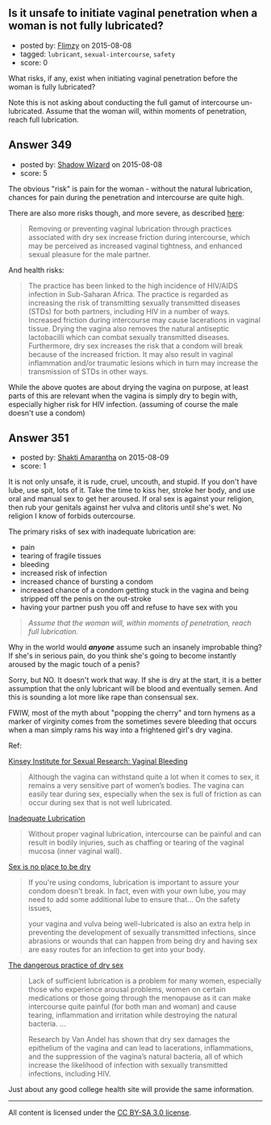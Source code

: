 ## Is it unsafe to initiate vaginal penetration when a woman is not fully lubricated?

- posted by: [Flimzy](https://stackexchange.com/users/7879/flimzy) on 2015-08-08
- tagged: `lubricant`, `sexual-intercourse`, `safety`
- score: 0

What risks, if any, exist when initiating vaginal penetration before the woman is fully lubricated?

Note this is not asking about conducting the full gamut of intercourse un-lubricated.  Assume that the woman will, within moments of penetration, reach full lubrication.



## Answer 349

- posted by: [Shadow Wizard](https://stackexchange.com/users/201110/shadow-wizard) on 2015-08-08
- score: 5

The obvious "risk" is pain for the woman - without the natural lubrication, chances for pain during the penetration and intercourse are quite high.

There are also more risks though, and more severe, as described [here](https://en.wikipedia.org/wiki/Dry_sex):

>Removing or preventing vaginal lubrication through practices associated with dry sex increase friction during intercourse, which may be perceived as increased vaginal tightness, and enhanced sexual pleasure for the male partner.

And health risks:

>The practice has been linked to the high incidence of HIV/AIDS infection in Sub-Saharan Africa. The practice is regarded as increasing the risk of transmitting sexually transmitted diseases (STDs) for both partners, including HIV in a number of ways. Increased friction during intercourse may cause lacerations in vaginal tissue. Drying the vagina also removes the natural antiseptic lactobacilli which can combat sexually transmitted diseases. Furthermore, dry sex increases the risk that a condom will break because of the increased friction. It may also result in vaginal inflammation and/or traumatic lesions which in turn may increase the transmission of STDs in other ways.

While the above quotes are about drying the vagina on purpose, at least parts of this are relevant when the vagina is simply dry to begin with, especially higher risk for HIV infection. (assuming of course the male doesn't use a condom)


## Answer 351

- posted by: [Shakti Amarantha](https://stackexchange.com/users/6557352/shakti-amarantha) on 2015-08-09
- score: 1

<p>It is not only unsafe, it is rude, cruel, uncouth, and stupid. If you don't have lube, use spit, lots of it. Take the time to kiss her, stroke her body, and use oral and manual sex to get her aroused. If oral sex is against your religion, then rub your genitals against her vulva and clitoris until she's wet. No religion I know of forbids outercourse.</p>

<p>The primary risks of sex with inadequate lubrication are:</p>

<ul>
<li>pain</li>
<li>tearing of fragile tissues</li>
<li>bleeding</li>
<li>increased risk of infection</li>
<li>increased chance of bursting a condom</li>
<li>increased chance of a condom getting stuck in the vagina and being stripped off the penis on the out-stroke  </li>
<li>having your partner push you off and refuse to have sex with you</li>
</ul>

<blockquote>
  <p><em>Assume that the woman will, within moments of penetration, reach full lubrication.</em></p>
</blockquote>

<p>Why in the world would <strong><em>anyone</em></strong> assume such an insanely improbable thing?  If she's in serious pain, do you think she's going to become instantly aroused by the magic touch of a penis?</p>

<p>Sorry, but NO.  It doesn't work that way. If she is dry at the start, it is a better assumption that the only lubricant will be blood and eventually semen.  And this is sounding a lot more like rape than consensual sex.</p>

<p>FWIW, most of the myth about "popping the cherry" and torn hymens as a marker of virginity comes from the sometimes severe bleeding that occurs when a man simply rams his way into a frightened girl's dry vagina.</p>

<p>Ref:</p>

<p><a href="http://kinseyconfidential.org/non-lubricated-condoms-vaginal-bleeding/#sthash.U057LT6Q.dpuf" rel="nofollow">Kinsey Institute for Sexual Research: Vaginal Bleeding</a></p>

<blockquote>
  <p>Although the vagina can withstand quite a lot when it comes to sex, it
  remains a very sensitive part of women’s bodies. The vagina can easily
  tear during sex, especially when the sex is full of friction as can
  occur during sex that is not well lubricated.</p>
</blockquote>

<p><a href="http://www.soc.ucsb.edu/sexinfo/article/inadequate-lubrication" rel="nofollow">Inadequate Lubrication</a></p>

<blockquote>
  <p>Without proper vaginal lubrication, intercourse can be painful and can
  result in bodily injuries, such as chaffing or tearing of the vaginal
  mucosa (inner vaginal wall).</p>
</blockquote>

<p><a href="http://www.scarleteen.com/article/advice/sex_is_no_place_to_be_dry" rel="nofollow">Sex is no place to be dry</a></p>

<blockquote>
  <p>If you're using condoms, lubrication is important to assure your
  condom doesn't break. In fact, even with your own lube, you may need
  to add some additional lube to ensure that... On the safety issues,</p>
  
  <p>your vagina and vulva being well-lubricated is also an extra help in
  preventing the development of sexually transmitted infections, since
  abrasions or wounds that can happen from being dry and having sex
  are easy routes for an infection to get into your body.</p>
</blockquote>

<p><a href="http://www.health24.com/Sex/Safe-Sex/Why-some-women-want-dry-vaginas-20150115" rel="nofollow">The dangerous practice of dry sex</a></p>

<blockquote>
  <p>Lack of sufficient lubrication is a problem for many women, especially
  those who experience arousal problems, women on certain medications or
  those going through the menopause as it can make intercourse quite
  painful (for both man and woman) and cause tearing, inflammation and
  irritation while destroying the natural bacteria. ...</p>
  
  <p>Research by Van Andel has shown that dry sex damages the epithelium
  of the vagina and can lead to lacerations, inflammations, and the
  suppression of the vagina’s natural bacteria, all of which increase
  the likelihood of infection with sexually transmitted infections,
  including HIV.</p>
</blockquote>

<p>Just about any good college health site will provide the same information.</p>




---

All content is licensed under the [CC BY-SA 3.0 license](https://creativecommons.org/licenses/by-sa/3.0/).
